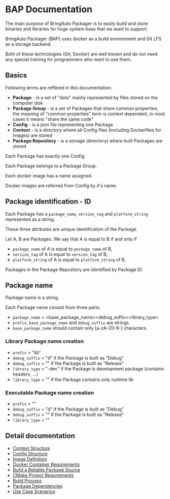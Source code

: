 
# BAP Documentation

The main purpose of BringAuto Packager is to easily build and store binaries and libraries for huge
system base that we want to support.

BringAuto Packager (BAP) uses docker as a build environment and Git LFS as a storage backend.

Both of these technologies (Git, Docker) are well known and do not need any
special training for programmers who want to use them.

## Basics

Following terms are reffered in this documentation:
 - **Package** - is a set of "data" mainly represented by files stored on the computer disk
 - **Package Group** - is a set of Packages that share common properties; the meaning of "common
  properties" term is context dependent, in most cases it means "share the same code"
 - **Config** - is a json file representing one Package
 - **Context** - is a directory where all Config files (including Dockerfiles for images) are stored
- **Package Repository** - is a storage (directory) where built Packages are stored

Each Package has exactly one Config.

Each Package belongs to a Package Group.

Each docker image has a name assigned.

Docker images are referred from Config by it's name.

## Package identification - ID

Each Package has a `package_name`, `version_tag` and `platform_string` represented as a string.

These three attributes are unique identification of the Package.

Let A, B are Packages. We say that A is equal to B if and only if

- `package_name` of A is equal to `package_name` of B,
- `version_tag` of A is equal to `version_tag` of B,
- `platform_string` of A is equal to `platform_string` of B.

Packages in the Package Repository are identified by Package ID.

## Package name

Package name is a string.

Each Package name consist from three parts:

- `package_name` = <prefix><base_package_name><debug_suffix><library_type>
- `prefix`, `base_package_name` and `debug_suffix` are strings.
- `base_package_name` should contain only [a-zA-Z0-9-] characters.

### Library Package name creation

- `prefix` = "lib"
- `debug_suffix` = "d" if the Package is built as "Debug"
- `debug_suffix` = "" if the Package is built as "Release"
- `library_type` = "-dev" if the Package is development package (contains headers, ...)
- `library_type` = "" if the Package contains only runtime lib

### Executable Package name creation

- `prefix` = ""
- `debug_suffix` = "d" if the Package is built as "Debug"
- `debug_suffix` = "" if the Package is built as "Release"
- `library_type` = ""

## Detail documentation

- [Context Structure]
- [Config Structure]
- [Image Definition]
- [Docker Container Requirements]
- [Build a Reliable Package Source]
- [CMake Project Requirements]
- [Build Process]
- [Package Dependencies]
- [Use Case Scenarios]

[Context Structure]:               ./ContextStructure.md
[Config Structure]:                ./ConfigStructure.md
[Docker Container Requirements]:   ./DockerContainerRequiremetns.md
[Image Definition]:                ./ImageDefinition.md
[CMake Project Requirements]:      ./CMakeProjectRequirements.md
[Build a Reliable Package Source]: ./ReliablePackageSource.md
[Build Process]:                   ./BuildProcess.md
[Package Dependencies]:            ./PackageDependencies.md
[Use Case Scenarios]:              ./UseCaseScenarios.md
[Package Repository]:              ./PackageRepository.md
[Sysroot]:                         ./Sysroot.md
